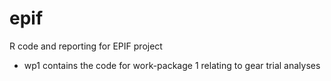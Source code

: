 # epif
R code and reporting for EPIF project

* wp1 contains the code for work-package 1 relating to gear trial analyses
